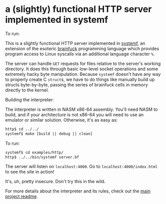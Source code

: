 # a (slightly) functional HTTP server implemented in systemf

To run:


This is a slightly functional HTTP server implemented in
[systemf](https://github.com/ajyoon/systemf), an extension of
the esoteric [brainfuck](https://esolangs.org/wiki/brainfuck)
programming language which provides program access to Linux syscalls via
an additional language character `%`.

The server can handle `GET` requests for files relative to the server's
working directory. It does this through basic low-level socket operations
and some extremely hacky byte manipulation. Because `systemf` doesn't have
any way to properly create C `struct`s, we have to do things like manually
build up structs byte-by-byte, passing the series of brainfuck cells in
memory directly to the kernel.

Building the interpreter:

The interpreter is written in NASM x86-64 assembly. You'll need NASM to build, and if your architecture is not x86-64 you will need to use an emulator or similar solution. Otherwise, it's as easy as:

```sh
http$ cd ../../
systemf$ make [build || debug || clean]
```

To run:

```sh
systemf$ cd examples/http/
http$ ../../bin/systemf server.bf
```

The server will listen on `localhost:4000`.
Go to `localhost:4000/index.html` to see the site in action!

It's, uh, pretty insecure. Don't try this in the wild.

For more details about the interpreter and its rules, check out
the [main project readme](https://github.com/ajyoon/systemf).
